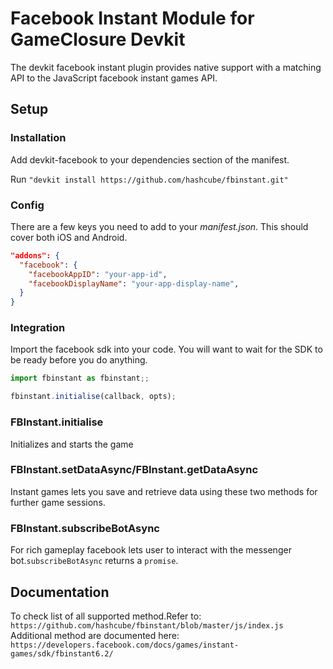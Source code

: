 Facebook Instant Module for GameClosure Devkit
===============

The devkit facebook instant plugin provides native support with a matching API to the
JavaScript facebook instant games API.

## Setup

### Installation

Add devkit-facebook to your dependencies section of the manifest.

Run
``` "devkit install https://github.com/hashcube/fbinstant.git" ```

### Config

There are a few keys you need to add to your _manifest.json_. This should cover
both iOS and Android.

```json
"addons": {
  "facebook": {
    "facebookAppID": "your-app-id",
    "facebookDisplayName": "your-app-display-name",
  }
}
```

### Integration

Import the facebook sdk into your code. You will want to wait for the SDK to
be ready before you do anything.

```javascript
import fbinstant as fbinstant;;

fbinstant.initialise(callback, opts);
```

### FBInstant.initialise
Initializes and starts the game

### FBInstant.setDataAsync/FBInstant.getDataAsync

Instant games lets you save and retrieve data using these two methods for further game sessions.

### FBInstant.subscribeBotAsync

For rich gameplay facebook lets user to interact with the messenger bot.`subscribeBotAsync` returns a `promise`.

## Documentation
To check list of all supported method.Refer to:
```https://github.com/hashcube/fbinstant/blob/master/js/index.js```
Additional method are documented here:
```https://developers.facebook.com/docs/games/instant-games/sdk/fbinstant6.2/```
